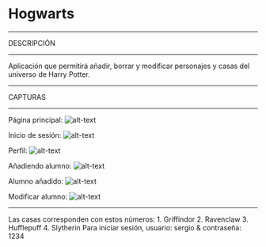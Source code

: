 # Hogwarts
***
DESCRIPCIÓN
***
Aplicación que permitirá añadir, borrar y modificar personajes y casas del universo de Harry Potter.
***
CAPTURAS
***
Página principal:
![alt-text](https://github.com/sergiotoscanodiaz/hogwarts/blob/master/p%C3%A1gina-principal.png)

Inicio de sesión:
![alt-text](https://github.com/sergiotoscanodiaz/hogwarts/blob/master/iniciar-sesi%C3%B3n.png)

Perfil:
![alt-text](https://github.com/sergiotoscanodiaz/hogwarts/blob/master/perfil.png)

Añadiendo alumno:
![alt-text](https://github.com/sergiotoscanodiaz/hogwarts/blob/master/a%C3%B1adiendo-alumno.png)

Alumno añadido:
![alt-text](https://github.com/sergiotoscanodiaz/hogwarts/blob/master/alumno-a%C3%B1adido.png)

Modificar alumno:
![alt-text](https://github.com/sergiotoscanodiaz/hogwarts/blob/master/modificando-alumno.png)

***
Las casas corresponden con estos números: 1. Griffindor 2. Ravenclaw 3. Hufflepuff 4. Slytherin
Para iniciar sesión, usuario: sergio & contraseña: 1234
